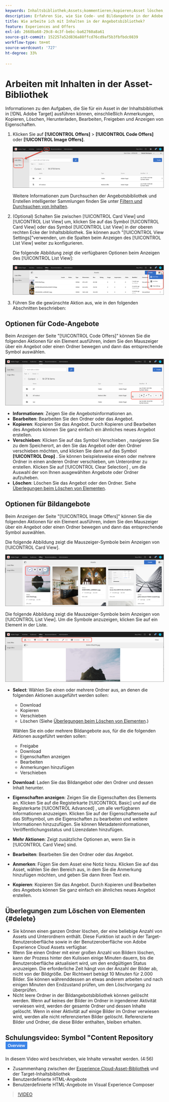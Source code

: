 ```yaml
---
keywords: Inhaltsbibliothek;Assets;kommentieren;kopieren;Asset löschen;Asset herunterladen;Inhalt bearbeiten;Karte freigeben;Inhaltseigenschaften anzeigen
description: Erfahren Sie, wie Sie Code- und Bildangebote in der Adobe [!DNL Target] Angebotsbibliothek verwalten. Erfahren Sie, wie Sie die Details eines Angebots anzeigen und Angebote bearbeiten, kopieren, verschieben oder löschen können.
title: Wie arbeite ich mit Inhalten in der Angebotsbibliothek?
feature: Experiences and Offers
exl-id: 2668ba68-29c8-4c3f-bebc-ba62760a8a61
source-git-commit: 152257a52d836a88ffcd76cd9af5b3fbfbdc0839
workflow-type: tm+mt
source-wordcount: '727'
ht-degree: 33%

---
```


# Arbeiten mit Inhalten in der Asset-Bibliothek

Informationen zu den Aufgaben, die Sie für ein Asset in der Inhaltsbibliothek in [!DNL Adobe Target] ausführen können, einschließlich Anmerkungen, Kopieren, Löschen, Herunterladen, Bearbeiten, Freigeben und Anzeigen von Eigenschaften.

1. Klicken Sie auf **[!UICONTROL Offers]** > **[!UICONTROL Code Offers]** oder **[!UICONTROL Image Offers]**.

   ![Registerkarten für Code-Angebote und Bildangebote](/help/main/c-experiences/c-manage-content/assets/offers-both.png)

   Weitere Informationen zum Durchsuchen der Angebotsbibliothek und Erstellen intelligenter Sammlungen finden Sie unter [Filtern und Durchsuchen von Inhalten](/help/main/c-experiences/c-manage-content/filter-and-search-content.md#concept_3B59B8F025BF4CEA82ECC5199D365276).

1. (Optional) Schalten Sie zwischen [!UICONTROL Card View] und [!UICONTROL List View] um, klicken Sie auf das Symbol [!UICONTROL Card View] oder das Symbol [!UICONTROL List View] in der oberen rechten Ecke der Inhaltsbibliothek. Sie können auch &quot;[!UICONTROL View Settings]&quot;verwenden, um die Spalten beim Anzeigen des [!UICONTROL List View] weiter zu konfigurieren.

   Die folgende Abbildung zeigt die verfügbaren Optionen beim Anzeigen des [!UICONTROL List View]:

   ![Listenansichtsoptionen](/help/main/c-experiences/c-manage-content/assets/view-settings-options.png)

1. Führen Sie die gewünschte Aktion aus, wie in den folgenden Abschnitten beschrieben:

## Optionen für Code-Angebote

Beim Anzeigen der Seite &quot;[!UICONTROL Code Offers]&quot; können Sie die folgenden Aktionen für ein Element ausführen, indem Sie den Mauszeiger über ein Angebot oder einen Ordner bewegen und dann das entsprechende Symbol auswählen.

![Hover-Symbole auf der Registerkarte &quot;Code-Angebote&quot;](/help/main/c-experiences/c-manage-content/assets/code-offers-hover-icons.png)

* **Informationen**: Zeigen Sie die Angebotsinformationen an.
* **Bearbeiten**: Bearbeiten Sie den Ordner oder das Angebot.
* **Kopieren**: Kopieren Sie das Angebot. Durch Kopieren und Bearbeiten des Angebots können Sie ganz einfach ein ähnliches neues Angebot erstellen.
* **Verschieben**: Klicken Sie auf das Symbol Verschieben , navigieren Sie zu dem Speicherort, an den Sie das Angebot oder den Ordner verschieben möchten, und klicken Sie dann auf das Symbol **[!UICONTROL Drop]** . Sie können beispielsweise einen oder mehrere Ordner in einen anderen Ordner verschieben, um Unterordner zu erstellen. Klicken Sie auf [!UICONTROL Clear Selection] , um die Auswahl der von Ihnen ausgewählten Angebote oder Ordner aufzuheben.
* **Löschen**: Löschen Sie das Angebot oder den Ordner. Siehe [Überlegungen beim Löschen von Elementen](#delete).

## Optionen für Bildangebote

Beim Anzeigen der Seite &quot;[!UICONTROL Image Offers]&quot; können Sie die folgenden Aktionen für ein Element ausführen, indem Sie den Mauszeiger über ein Angebot oder einen Ordner bewegen und dann das entsprechende Symbol auswählen.

Die folgende Abbildung zeigt die Mauszeiger-Symbole beim Anzeigen von [!UICONTROL Card View].

![Bewegen Sie die Maus über die Symbole auf der Registerkarte &quot;Bildangebote&quot;, wenn Sie sich in der Kartenansicht befinden](/help/main/c-experiences/c-manage-content/assets/image-offers-hover-icons.png)

Die folgende Abbildung zeigt die Mauszeiger-Symbole beim Anzeigen von [!UICONTROL List View]. Um die Symbole anzuzeigen, klicken Sie auf ein Element in der Liste.

![Bewegen Sie die Maus über die Symbole auf der Registerkarte &quot;Bildangebote&quot;, wenn Sie sich in der Listenansicht befinden](/help/main/c-experiences/c-manage-content/assets/list-view-hover.png)

* **Select**: Wählen Sie einen oder mehrere Ordner aus, an denen die folgenden Aktionen ausgeführt werden sollen:

   * Download
   * Kopieren
   * Verschieben
   * Löschen (Siehe [Überlegungen beim Löschen von Elementen](#delete).)

  Wählen Sie ein oder mehrere Bildangebote aus, für die die folgenden Aktionen ausgeführt werden sollen:

   * Freigabe
   * Download 
   * Eigenschaften anzeigen
   * Bearbeiten 
   * Anmerkungen hinzufügen
   * Verschieben 

* **Download**: Laden Sie das Bildangebot oder den Ordner und dessen Inhalt herunter.
* **Eigenschaften anzeigen**: Zeigen Sie die Eigenschaften des Elements an. Klicken Sie auf die Registerkarte [!UICONTROL Basic] und auf die Registerkarte [!UICONTROL Advanced] , um alle verfügbaren Informationen anzuzeigen. Klicken Sie auf der Eigenschaftenseite auf das Stiftsymbol, um die Eigenschaften zu bearbeiten und weitere Informationen hinzuzufügen. Sie können Metadateninformationen, Veröffentlichungsstatus und Lizenzdaten hinzufügen.
* **Mehr Aktionen**: Zeigt zusätzliche Optionen an, wenn Sie in [!UICONTROL Card View] sind.
* **Bearbeiten**: Bearbeiten Sie den Ordner oder das Angebot.
* **Anmerken**: Fügen Sie dem Asset eine Notiz hinzu. Klicken Sie auf das Asset, wählen Sie den Bereich aus, in dem Sie die Anmerkung hinzufügen möchten, und geben Sie dann Ihren Text ein.
* **Kopieren**: Kopieren Sie das Angebot. Durch Kopieren und Bearbeiten des Angebots können Sie ganz einfach ein ähnliches neues Angebot erstellen.

## Überlegungen zum Löschen von Elementen {#delete}

* Sie können einen ganzen Ordner löschen, der eine beliebige Anzahl von Assets und Unterordnern enthält. Diese Funktion ist auch in der Target-Benutzeroberfläche sowie in der Benutzeroberfläche von Adobe Experience Cloud Assets verfügbar.
* Wenn Sie einen Ordner mit einer großen Anzahl von Bildern löschen, kann der Prozess hinter den Kulissen einige Minuten dauern, bis die Benutzeroberfläche aktualisiert wird, um den endgültigen Status anzuzeigen. Die erforderliche Zeit hängt von der Anzahl der Bilder ab, nicht von der Bildgröße. Der Richtwert beträgt 10 Minuten für 2.000 Bilder. Sie können währenddessen an etwas anderem arbeiten und nach einigen Minuten den Endzustand prüfen, um den Löschvorgang zu überprüfen.
* Nicht leere Ordner in der Bildangebotsbibliothek können gelöscht werden. Wenn auf keines der Bilder im Ordner in irgendeiner Aktivität verwiesen wird, werden der gesamte Ordner und dessen Inhalte gelöscht. Wenn in einer Aktivität auf einige Bilder im Ordner verwiesen wird, werden alle nicht referenzierten Bilder gelöscht. Referenzierte Bilder und Ordner, die diese Bilder enthalten, bleiben erhalten.

## Schulungsvideo: Symbol &quot;Content Repository ![Überblick&quot;](/help/main/assets/overview.png)

In diesem Video wird beschrieben, wie Inhalte verwaltet werden. (4:56)

* Zusammenhang zwischen der [Experience Cloud-Asset-Bibliothek](https://experienceleague.adobe.com/docs/core-services/interface/assets/creative-cloud.html) und der Target-Inhaltsbibliothek
* Benutzerdefinierte HTML-Angebote
* Benutzerdefinierte HTML-Angebote im Visual Experience Composer

>[!VIDEO](https://video.tv.adobe.com/v/17387)
